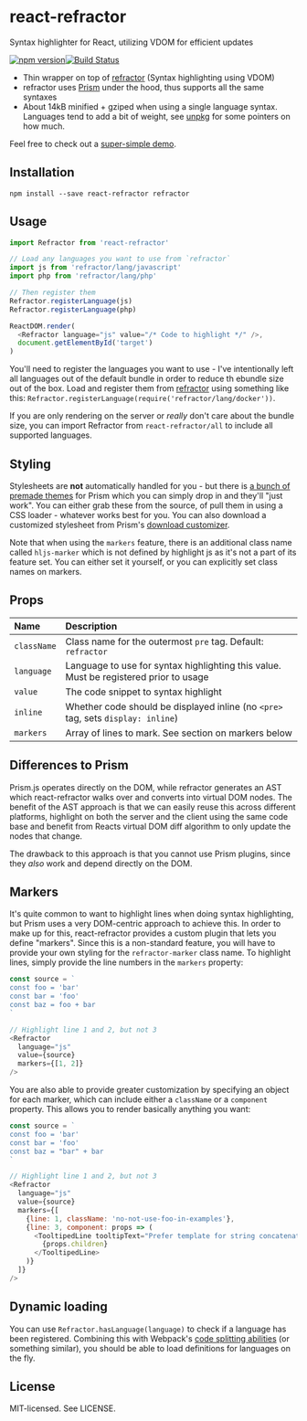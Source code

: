 # react-refractor

Syntax highlighter for React, utilizing VDOM for efficient updates

[![npm version](http://img.shields.io/npm/v/react-refractor.svg?style=flat-square)](http://browsenpm.org/package/react-refractor)[![Build Status](http://img.shields.io/travis/rexxars/react-refractor/main.svg?style=flat-square)](https://travis-ci.org/rexxars/react-refractor)

- Thin wrapper on top of [refractor](https://github.com/wooorm/refractor) (Syntax highlighting using VDOM)
- refractor uses [Prism](https://github.com/PrismJS/prism) under the hood, thus supports all the same syntaxes
- About 14kB minified + gziped when using a single language syntax. Languages tend to add a bit of weight, see [unpkg](https://unpkg.com/refractor@2.3.0/lang/) for some pointers on how much.

Feel free to check out a [super-simple demo](http://rexxars.github.io/react-refractor/).

## Installation

```
npm install --save react-refractor refractor
```

## Usage

```js
import Refractor from 'react-refractor'

// Load any languages you want to use from `refractor`
import js from 'refractor/lang/javascript'
import php from 'refractor/lang/php'

// Then register them
Refractor.registerLanguage(js)
Refractor.registerLanguage(php)

ReactDOM.render(
  <Refractor language="js" value="/* Code to highlight */" />,
  document.getElementById('target')
)
```

You'll need to register the languages you want to use - I've intentionally left all languages out of the default bundle in order to reduce th ebundle size out of the box. Load and register them from [refractor](https://unpkg.com/refractor/lang/) using something like this: `Refractor.registerLanguage(require('refractor/lang/docker'))`.

If you are only rendering on the server or _really_ don't care about the bundle size, you can import Refractor from `react-refractor/all` to include all supported languages.

## Styling

Stylesheets are **not** automatically handled for you - but there is [a bunch of premade themes](https://github.com/PrismJS/prism/tree/gh-pages/themes) for Prism which you can simply drop in and they'll "just work". You can either grab these from the source, of pull them in using a CSS loader - whatever works best for you. You can also download a customized stylesheet from Prism's [download customizer](http://prismjs.com/download.html).

Note that when using the `markers` feature, there is an additional class name called `hljs-marker` which is not defined by highlight js as it's not a part of its feature set. You can either set it yourself, or you can explicitly set class names on markers.

## Props

| Name        | Description                                                                           |
| :---------- | :------------------------------------------------------------------------------------ |
| `className` | Class name for the outermost `pre` tag. Default: `refractor`                          |
| `language`  | Language to use for syntax highlighting this value. Must be registered prior to usage |
| `value`     | The code snippet to syntax highlight                                                  |
| `inline`    | Whether code should be displayed inline (no `<pre>` tag, sets `display: inline`)      |
| `markers`   | Array of lines to mark. See section on markers below                                  |

## Differences to Prism

Prism.js operates directly on the DOM, while refractor generates an AST which react-refractor walks over and converts into virtual DOM nodes. The benefit of the AST approach is that we can easily reuse this across different platforms, highlight on both the server and the client using the same code base and benefit from Reacts virtual DOM diff algorithm to only update the nodes that change.

The drawback to this approach is that you cannot use Prism plugins, since they _also_ work and depend directly on the DOM.

## Markers

It's quite common to want to highlight lines when doing syntax highlighting, but Prism uses a very DOM-centric approach to achieve this. In order to make up for this, react-refractor provides a custom plugin that lets you define "markers". Since this is a non-standard feature, you will have to provide your own styling for the `refractor-marker` class name. To highlight lines, simply provide the line numbers in the `markers` property:

```js
const source = `
const foo = 'bar'
const bar = 'foo'
const baz = foo + bar
`

// Highlight line 1 and 2, but not 3
<Refractor
  language="js"
  value={source}
  markers={[1, 2]}
/>
```

You are also able to provide greater customization by specifying an object for each marker, which can include either a `className` or a `component` property. This allows you to render basically anything you want:

```js
const source = `
const foo = 'bar'
const bar = 'foo'
const baz = "bar" + bar
`

// Highlight line 1 and 2, but not 3
<Refractor
  language="js"
  value={source}
  markers={[
    {line: 1, className: 'no-not-use-foo-in-examples'},
    {line: 3, component: props => (
      <TooltipedLine tooltipText="Prefer template for string concatenation">
        {props.children}
      </TooltipedLine>
    )}
  ]}
/>
```

## Dynamic loading

You can use `Refractor.hasLanguage(language)` to check if a language has been registered. Combining this with Webpack's [code splitting abilities](https://webpack.github.io/docs/code-splitting.html) (or something similar), you should be able to load definitions for languages on the fly.

## License

MIT-licensed. See LICENSE.
